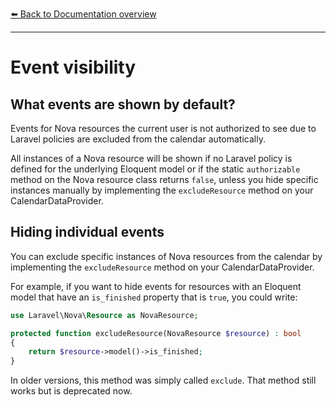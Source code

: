 [⬅️ Back to Documentation overview](/nova-calendar)

---

# Event visibility

## What events are shown by default?
Events for Nova resources the current user is not authorized to see due to Laravel policies are excluded from the calendar automatically.

All instances of a Nova resource will be shown if no Laravel policy is defined for the underlying Eloquent model or if the static `authorizable` method on the Nova resource class returns `false`, unless you hide specific instances manually by implementing the `excludeResource` method on your CalendarDataProvider.

## Hiding individual events
You can exclude specific instances of Nova resources from the calendar by implementing the `excludeResource` method on your CalendarDataProvider.

For example, if you want to hide events for resources with an Eloquent model that have an `is_finished` property that is `true`, you could write:

```php
use Laravel\Nova\Resource as NovaResource;
```
```php
protected function excludeResource(NovaResource $resource) : bool
{
    return $resource->model()->is_finished;
}
```

In older versions, this method was simply called `exclude`. That method still works but is deprecated now.